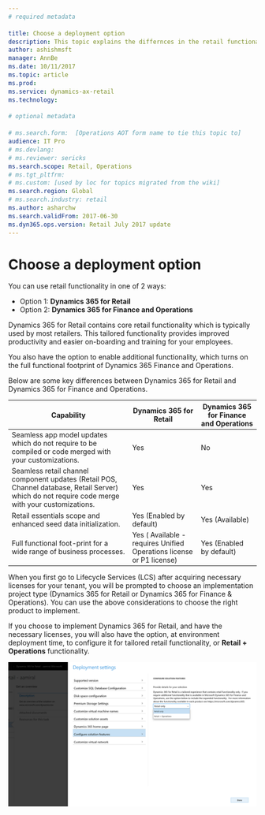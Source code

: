 ```yaml
---
# required metadata

title: Choose a deployment option
description: This topic explains the differnces in the retail functionality between Dynamics 365 for Retail and Dynamics 365 for Finance and Operations.
author: ashishmsft 
manager: AnnBe
ms.date: 10/11/2017
ms.topic: article
ms.prod: 
ms.service: dynamics-ax-retail
ms.technology: 

# optional metadata

# ms.search.form:  [Operations AOT form name to tie this topic to]
audience: IT Pro
# ms.devlang: 
# ms.reviewer: sericks
ms.search.scope: Retail, Operations 
# ms.tgt_pltfrm: 
# ms.custom: [used by loc for topics migrated from the wiki]
ms.search.region: Global
# ms.search.industry: retail
ms.author: asharchw
ms.search.validFrom: 2017-06-30 
ms.dyn365.ops.version: Retail July 2017 update 
---
```


# Choose a deployment option

You can use retail functionality in one of 2 ways:
 
- Option 1: **Dynamics 365 for Retail**
- Option 2: **Dynamics 365 for Finance and Operations**
 
Dynamics 365 for Retail contains core retail functionality which is typically used by most retailers. This tailored functionality provides improved productivity and easier on-boarding and training for your employees.

You also have the option to enable additional functionality, which turns on the full functional footprint of Dynamics 365 Finance and Operations.
 
Below are some key differences between Dynamics 365 for Retail and Dynamics 365 for Finance and Operations.

| Capability   |  Dynamics 365 for Retail   |  Dynamics 365 for Finance and Operations  |
|--------------|----------------------------|-------------------------------------------|
|Seamless app model updates which do not require to be compiled or code merged with your customizations. | Yes | No|
|Seamless retail channel component updates (Retail POS, Channel database, Retail Server) which do not require code merge with your customizations. | Yes | Yes |
|Retail essentials scope and enhanced seed data initialization. | Yes (Enabled by default) | Yes (Available) |
|Full functional foot-print for a wide range of business processes. | Yes ( Available - requires Unified Operations license or P1 license) | Yes (Enabled by default) |

When you first go to Lifecycle Services (LCS) after acquiring necessary licenses for your tenant, you will be prompted to choose an implementation project type (Dynamics 365 for Retail or Dynamics 365 for Finance & Operations). You can use the above considerations to choose the right product to implement.
 
If you choose to implement Dynamics 365 for Retail, and have the necessary licenses, you will also have the option, at environment deployment time, to configure it for tailored retail functionality, or **Retail + Operations** functionality. 
 
![Deployment settings](media/Deployment-settings.png)
